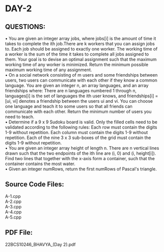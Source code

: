 # DAY-2  

## QUESTIONS:  
• You are given an integer array jobs, where jobs[i] is the amount of time it takes to complete the ith job.There are k workers that you can assign jobs to. Each job should be assigned to exactly one worker. The working time of a worker is the sum of the time it takes to complete all jobs assigned to them. Your goal is to devise an optimal assignment such that the maximum working time of any worker is minimized. Return the minimum possible maximum working time of any assignment.  
• On a social network consisting of m users and some friendships between users, two users can communicate with each other if they know a common language. You are given an integer n, an array languages, and an array friendships where: There are n languages numbered 1 through n, languages[i] is the set of languages the ith user knows, and friendships[i] = [ui, vi] denotes a friendship between the users ui and vi. You can choose one language and teach it to some users so that all friends can communicate with each other. Return the minimum number of users you need to teach.  
• Determine if a 9 x 9 Sudoku board is valid. Only the filled cells need to be validated according to the following rules: Each row must contain the digits 1-9 without repetition. Each column must contain the digits 1-9 without repetition. Each of the nine 3 x 3 sub-boxes of the grid must contain the digits 1-9 without repetition.  
• You are given an integer array height of length n. There are n vertical lines drawn such that the two endpoints of the ith line are (i, 0) and (i, height[i]). Find two lines that together with the x-axis form a container, such that the container contains the most water.  
• Given an integer numRows, return the first numRows of Pascal's triangle.  

## Source Code Files:  
A-1.cpp  
A-2.cpp  
A-3.cpp  
A-4.cpp  
A-5.cpp  

## PDF File:  
22BCS10246_BHAVYA_(Day 2).pdf
